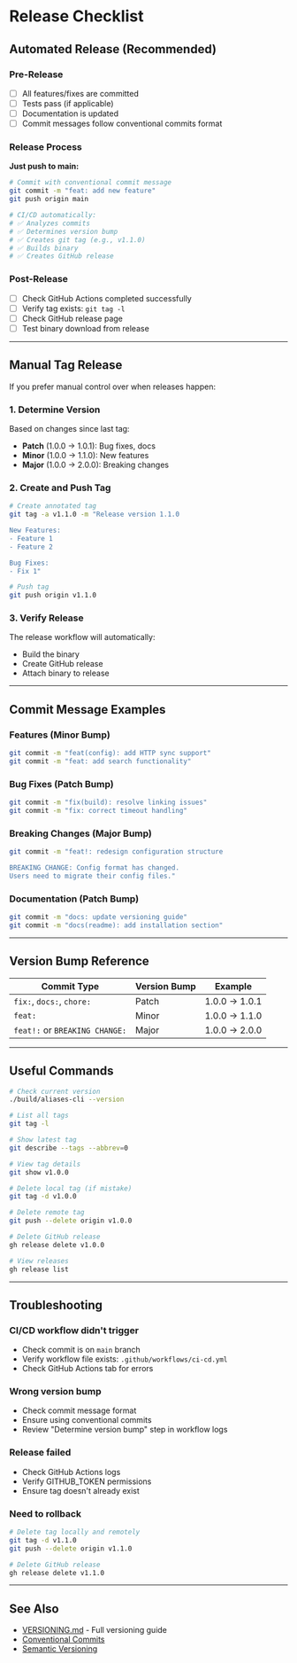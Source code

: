 # Release Checklist

## Automated Release (Recommended)

### Pre-Release
- [ ] All features/fixes are committed
- [ ] Tests pass (if applicable)
- [ ] Documentation is updated
- [ ] Commit messages follow conventional commits format

### Release Process

**Just push to main:**
```bash
# Commit with conventional commit message
git commit -m "feat: add new feature"
git push origin main

# CI/CD automatically:
# ✅ Analyzes commits
# ✅ Determines version bump
# ✅ Creates git tag (e.g., v1.1.0)
# ✅ Builds binary
# ✅ Creates GitHub release
```

### Post-Release
- [ ] Check GitHub Actions completed successfully
- [ ] Verify tag exists: `git tag -l`
- [ ] Check GitHub release page
- [ ] Test binary download from release

---

## Manual Tag Release

If you prefer manual control over when releases happen:

### 1. Determine Version

Based on changes since last tag:
- **Patch** (1.0.0 → 1.0.1): Bug fixes, docs
- **Minor** (1.0.0 → 1.1.0): New features
- **Major** (1.0.0 → 2.0.0): Breaking changes

### 2. Create and Push Tag

```bash
# Create annotated tag
git tag -a v1.1.0 -m "Release version 1.1.0

New Features:
- Feature 1
- Feature 2

Bug Fixes:
- Fix 1"

# Push tag
git push origin v1.1.0
```

### 3. Verify Release

The release workflow will automatically:
- Build the binary
- Create GitHub release
- Attach binary to release

---

## Commit Message Examples

### Features (Minor Bump)
```bash
git commit -m "feat(config): add HTTP sync support"
git commit -m "feat: add search functionality"
```

### Bug Fixes (Patch Bump)
```bash
git commit -m "fix(build): resolve linking issues"
git commit -m "fix: correct timeout handling"
```

### Breaking Changes (Major Bump)
```bash
git commit -m "feat!: redesign configuration structure

BREAKING CHANGE: Config format has changed.
Users need to migrate their config files."
```

### Documentation (Patch Bump)
```bash
git commit -m "docs: update versioning guide"
git commit -m "docs(readme): add installation section"
```

---

## Version Bump Reference

| Commit Type | Version Bump | Example |
|-------------|--------------|---------|
| `fix:`, `docs:`, `chore:` | Patch | 1.0.0 → 1.0.1 |
| `feat:` | Minor | 1.0.0 → 1.1.0 |
| `feat!:` or `BREAKING CHANGE:` | Major | 1.0.0 → 2.0.0 |

---

## Useful Commands

```bash
# Check current version
./build/aliases-cli --version

# List all tags
git tag -l

# Show latest tag
git describe --tags --abbrev=0

# View tag details
git show v1.0.0

# Delete local tag (if mistake)
git tag -d v1.0.0

# Delete remote tag
git push --delete origin v1.0.0

# Delete GitHub release
gh release delete v1.0.0

# View releases
gh release list
```

---

## Troubleshooting

### CI/CD workflow didn't trigger
- Check commit is on `main` branch
- Verify workflow file exists: `.github/workflows/ci-cd.yml`
- Check GitHub Actions tab for errors

### Wrong version bump
- Check commit message format
- Ensure using conventional commits
- Review "Determine version bump" step in workflow logs

### Release failed
- Check GitHub Actions logs
- Verify GITHUB_TOKEN permissions
- Ensure tag doesn't already exist

### Need to rollback
```bash
# Delete tag locally and remotely
git tag -d v1.1.0
git push --delete origin v1.1.0

# Delete GitHub release
gh release delete v1.1.0
```

---

## See Also

- [VERSIONING.md](./VERSIONING.md) - Full versioning guide
- [Conventional Commits](https://www.conventionalcommits.org/)
- [Semantic Versioning](https://semver.org/)
